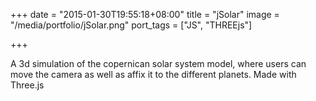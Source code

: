 +++
date = "2015-01-30T19:55:18+08:00"
title = "jSolar"
image = "/media/portfolio/jSolar.png"
port_tags = ["JS", "THREEjs"]

+++

A 3d simulation of the copernican solar system model, where users can move the camera as well as affix it to the different planets. Made with Three.js
